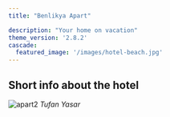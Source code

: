 ```yaml
---
title: "Benlikya Apart"

description: "Your home on vacation"
theme_version: '2.8.2'
cascade:
  featured_image: '/images/hotel-beach.jpg'
---
```

Short info about the hotel
---
![apart2](/benlikyaapart.com/static/images/apart2.jpg)
_Tufan Yasar_
